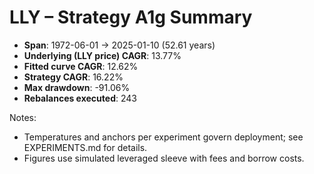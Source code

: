 # LLY – Strategy A1g Summary

- **Span**: 1972-06-01 → 2025-01-10 (52.61 years)
- **Underlying (LLY price) CAGR**: 13.77%
- **Fitted curve CAGR**: 12.62%
- **Strategy CAGR**: 16.22%
- **Max drawdown**: -91.06%
- **Rebalances executed**: 243

Notes:

- Temperatures and anchors per experiment govern deployment; see EXPERIMENTS.md for details.
- Figures use simulated leveraged sleeve with fees and borrow costs.
